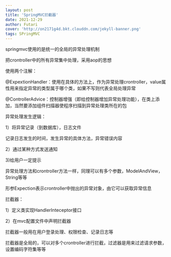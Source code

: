 ```yaml
---
layout: post
title: 'SpringMVC拦截器'
date: 2021-12-29
author: Futari
cover: 'http://on2171g4d.bkt.clouddn.com/jekyll-banner.png'
tags: SPringMVC
---
```


springmvc使用的是统一的全局的异常处理机制

把crontroller中的所有异常集中处理，采用aop的思想



使用两个注解：

@ExpextionHandler：使用在具体的方法上，作为异常处理crontroller，value属性用来指定异常的类型属于哪个类，如果不写则代表全局处理异常

@ControllerAdvice：控制器增强（即给控制器增加异常处理功能），在类上添加，当然要添加组件扫描器使程序扫描到异常处理类所在的包

异常处理发生逻辑：

1）将异常记录（到数据库），日志文件

记录日志发生的时间，发生异常的具体方法，异常错误内容

2）通过某种方式发送通知

3)给用户一定提示

异常处理方法和crontroller方法一样，同理可以有多个参数，ModelAndView，String等等

形参Expection表示crontroller中抛出的异常对象，由它可以获取异常信息





拦截器：

1）定义类实现HandlerInteceptor接口

2）在mvc配置文件中声明拦截器

拦截器一般用在用户登录处理、权限检查、记录日志等

拦截器是全局的，可以对多个crontroller进行拦截，过滤器是用来过滤请求参数，设置编码字符集等等

